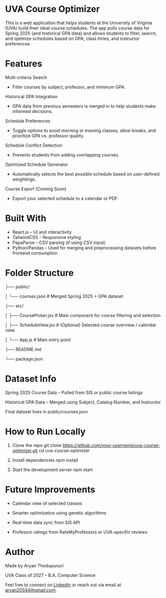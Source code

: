 # UVA Course Optimizer
This is a web application that helps students at the University of Virginia (UVA) build their ideal course schedules. The app pulls course data for Spring 2025 (and historical GPA data) and allows students to filter, search, and optimize schedules based on GPA, class times, and instructor preferences.

# Features
Multi-criteria Search
- Filter courses by subject, professor, and minimum GPA.

Historical GPA Integration
- GPA data from previous semesters is merged in to help students make informed decisions.

Schedule Preferences
- Toggle options to avoid morning or evening classes, allow breaks, and prioritize GPA vs. professor quality.

Schedule Conflict Detection
- Prevents students from adding overlapping courses.

Optimized Schedule Generator
- Automatically selects the best possible schedule based on user-defined weightings.

Course Export (Coming Soon)
- Export your selected schedule to a calendar or PDF.

# Built With
- React.js – UI and interactivity
- TailwindCSS – Responsive styling
- PapaParse – CSV parsing (if using CSV input)
- Python/Pandas – Used for merging and preprocessing datasets before frontend consumption

# Folder Structure

├── public/

│   └── courses.json              # Merged Spring 2025 + GPA dataset

├── src/

│   ├── CoursePicker.jsx         # Main component for course filtering and selection

│   ├── ScheduleView.jsx         # (Optional) Selected course overview / calendar view

│   └── App.js                   # Main entry point

├── README.md

└── package.json

# Dataset Info
Spring 2025 Course Data – Pulled from SIS or public course listings

Historical GPA Data – Merged using Subject, Catalog Number, and Instructor

Final dataset lives in public/courses.json

# How to Run Locally
1. Clone the repo
git clone https://github.com/your-username/uva-course-optimizer.git
cd uva-course-optimizer

2. Install dependencies
npm install

3. Start the development server
npm start

# Future Improvements
- Calendar view of selected classes

- Smarter optimization using genetic algorithms

- Real-time data sync from SIS API

- Professor ratings from RateMyProfessors or UVA-specific reviews

# Author
Made by Aryan Thodupunuri

UVA Class of 2027 – B.A. Computer Science

Feel free to connect on [LinkedIn](https://www.linkedin.com/in/aryan-thodupunuri/) or reach out via email at [aryan20544@gmail.com](mailto:aryan20544@gmail.com).
